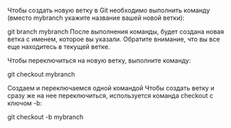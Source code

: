Чтобы создать новую ветку в Git необходимо выполнить команду (вместо mybranch укажите название вашей новой ветки):

git branch mybranch
После выполнения команды, будет создана новая ветка с именем, которое вы указали. Обратите внимание, что вы все еще находитесь в текущей ветке.


Чтобы переключиться на новую ветку, выполните команду:

git checkout mybranch

Создаем и переключаемся одной командой
Чтобы создать ветку и сразу же на нее переключиться, используется команда checkout с ключом -b:

git checkout -b mybranch